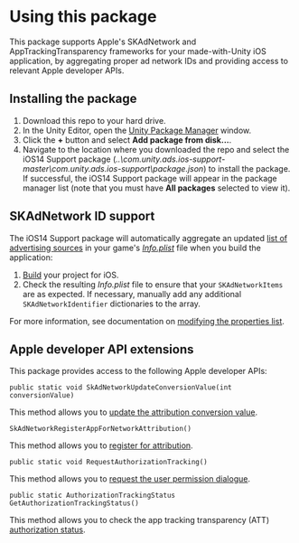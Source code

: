 # Using this package
This package supports Apple's SKAdNetwork and AppTrackingTransparency frameworks for your made-with-Unity iOS application, by aggregating proper ad network IDs and providing access to relevant Apple developer APIs.

## Installing the package
1. Download this repo to your hard drive.
2. In the Unity Editor, open the [Unity Package Manager](https://docs.unity3d.com/Manual/Packages.html) window. 
3. Click the **+** button and select **Add package from disk...**.
4. Navigate to the location where you downloaded the repo and select the iOS14 Support package (_..\com.unity.ads.ios-support-master\com.unity.ads.ios-support\package.json_) to install the package. If successful, the iOS14 Support package will appear in the package manager list (note that you must have **All packages** selected to view it). 

## SKAdNetwork ID support
The iOS14 Support package will automatically aggregate an updated [list of advertising sources](https://unityads.unity3d.com/help/ios/skadnetwork-ids) in your game's [_Info.plist_](https://developer.apple.com/documentation/bundleresources/information_property_list) file when you build the application: 

1. [Build](https://docs.unity3d.com/Manual/BuildSettings.html) your project for iOS.
2. Check the resulting *Info.plist* file to ensure that your `SKAdNetworkItems` are as expected. If necessary, manually add any additional `SKAdNetworkIdentifier` dictionaries to the array.

For more information, see documentation on [modifying the properties list](https://unityads.unity3d.com/help/ios/integration-guide-ios#modifying-the-properties-list).

## Apple developer API extensions
This package provides access to the following Apple developer APIs:

```
public static void SkAdNetworkUpdateConversionValue(int conversionValue)
```
This method allows you to [update the attribution conversion value](https://developer.apple.com/documentation/storekit/skadnetwork/3566697-updateconversionvalue?language=objc).

```
SkAdNetworkRegisterAppForNetworkAttribution()
```
This method allows you to [register for attribution](https://developer.apple.com/documentation/storekit/skadnetwork/2943654-registerappforadnetworkattributi?language=objc).

```
public static void RequestAuthorizationTracking()
```
This method allows you to [request the user permission dialogue](https://developer.apple.com/documentation/apptrackingtransparency/attrackingmanager/3547037-requesttrackingauthorization).

```
public static AuthorizationTrackingStatus GetAuthorizationTrackingStatus()
```
This method allows you to check the app tracking transparency (ATT) [authorization status](https://developer.apple.com/documentation/apptrackingtransparency/attrackingmanager/3547038-trackingauthorizationstatus).

